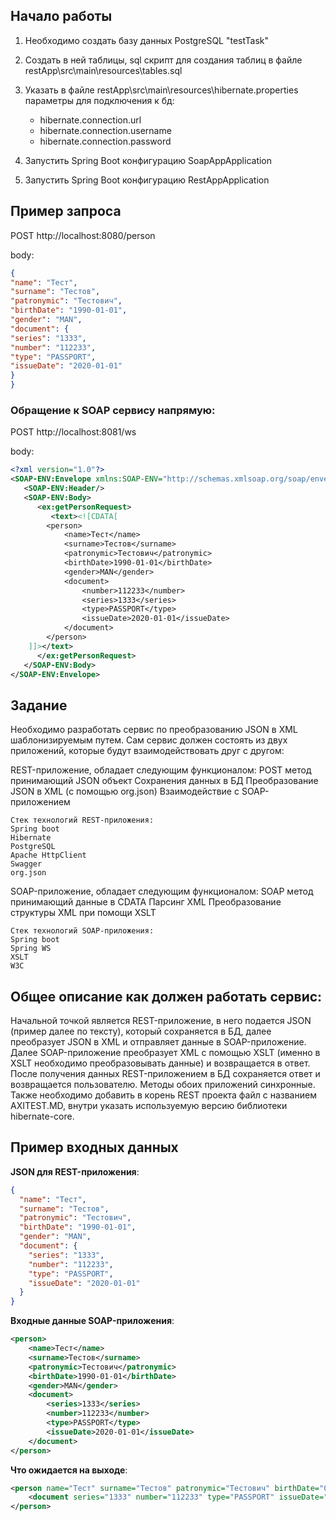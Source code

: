 ## Начало работы

1. Необходимо создать базу данных PostgreSQL "testTask"
2. Создать в ней таблицы, sql скрипт для создания таблиц в файле restApp\src\main\resources\tables.sql   
3. Указать в файле restApp\src\main\resources\hibernate.properties параметры для подключения к бд:

    - hibernate.connection.url
    - hibernate.connection.username
    - hibernate.connection.password

4. Запустить Spring Boot конфигурацию SoapAppApplication
5. Запустить Spring Boot конфигурацию RestAppApplication

## Пример запроса 


POST http://localhost:8080/person

body:
```json
{
"name": "Тест",
"surname": "Тестов",
"patronymic": "Тестович",
"birthDate": "1990-01-01",
"gender": "MAN",
"document": {
"series": "1333",
"number": "112233",
"type": "PASSPORT",
"issueDate": "2020-01-01"
}
}
```
### Обращение к SOAP сервису напрямую:

POST http://localhost:8081/ws

body:
```xml
<?xml version="1.0"?>
<SOAP-ENV:Envelope xmlns:SOAP-ENV="http://schemas.xmlsoap.org/soap/envelope/" xmlns:ex="http://soapapp.com/soapapp">
   <SOAP-ENV:Header/>
   <SOAP-ENV:Body>
      <ex:getPersonRequest>
         <text><![CDATA[
        <person>
            <name>Тест</name>
            <surname>Тестов</surname>
            <patronymic>Тестович</patronymic>
            <birthDate>1990-01-01</birthDate>
            <gender>MAN</gender>
            <document>
                <number>112233</number>
                <series>1333</series>
                <type>PASSPORT</type>
                <issueDate>2020-01-01</issueDate>
            </document>
        </person>
    ]]></text>
      </ex:getPersonRequest>
   </SOAP-ENV:Body>
</SOAP-ENV:Envelope>
```


## Задание


Необходимо разработать сервис по преобразованию JSON в XML шаблонизируемым путем.
Сам сервис должен состоять из двух приложений, которые будут взаимодействовать друг с другом:

REST-приложение, обладает следующим функционалом:
POST метод принимающий JSON объект
Сохранения данных в БД
Преобразование JSON в XML (с помощью org.json)
Взаимодействие с SOAP-приложением

    Стек технологий REST-приложения:
    Spring boot
    Hibernate
    PostgreSQL
    Apache HttpClient
    Swagger
    org.json

SOAP-приложение, обладает следующим функционалом:
SOAP метод принимающий данные в CDATA
Парсинг XML
Преобразование структуры XML при помощи XSLT

    Стек технологий SOAP-приложения:
    Spring boot
    Spring WS
    XSLT
    W3C

## Общее описание как должен работать сервис:

Начальной точкой является REST-приложение, в него подается JSON (пример далее по тексту), который сохраняется в БД, далее преобразует JSON в XML и отправляет данные в SOAP-приложение. Далее SOAP-приложение преобразует XML с помощью XSLT (именно в XSLT необходимо преобразовывать данные) и возвращается в ответ. После получения данных REST-приложением в БД сохраняется ответ и возвращается пользователю. Методы обоих приложений синхронные. Также необходимо добавить в корень REST проекта файл с названием AXITEST.MD, внутри указать используемую версию библиотеки hibernate-core.

## Пример входных данных

**JSON для REST-приложения**:

```json
{
  "name": "Тест",
  "surname": "Тестов",
  "patronymic": "Тестович",
  "birthDate": "1990-01-01",
  "gender": "MAN",
  "document": {
    "series": "1333",
    "number": "112233",
    "type": "PASSPORT",
    "issueDate": "2020-01-01"
  }
}
```
**Входные данные SOAP-приложения**:
```xml
<person>
    <name>Тест</name>
    <surname>Тестов</surname>
    <patronymic>Тестович</patronymic>
    <birthDate>1990-01-01</birthDate>
    <gender>MAN</gender>
    <document>
        <series>1333</series>
        <number>112233</number>
        <type>PASSPORT</type>
        <issueDate>2020-01-01</issueDate>
    </document>
</person>
```
 
 
**Что ожидается на выходе**:

```xml
<person name="Тест" surname="Тестов" patronymic="Тестович" birthDate="01.01.1990" gender="MAN">
    <document series="1333" number="112233" type="PASSPORT" issueDate="01.01.2020"/>
</person>
```


